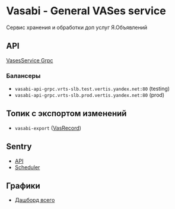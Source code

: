 # Vasabi - General VASes service

Сервис хранения и обработки доп услуг Я.Объявлений

## API
[VasesService Grpc](https://github.com/YandexClassifieds/schema-registry/blob/master/proto/general/vasabi/api.proto)

### Балансеры
- `vasabi-api-grpc.vrts-slb.test.vertis.yandex.net:80` (testing)
- `vasabi-api-grpc.vrts-slb.prod.vertis.yandex.net:80` (prod)

## Топик с экспортом изменений
- `vasabi-export` ([VasRecord](https://github.com/YandexClassifieds/schema-registry/blob/master/proto/general/vasabi/export_model.proto))

## Sentry
- [API](https://sentry.vertis.yandex.net/verticals/vasabi-api/)
- [Scheduler](https://sentry.vertis.yandex.net/verticals/vasabi-scheduler/)

## Графики
- [Дашборд всего](https://grafana.vertis.yandex-team.ru/d/-CsUa2UMk/vasabi?orgId=1&refresh=30s)